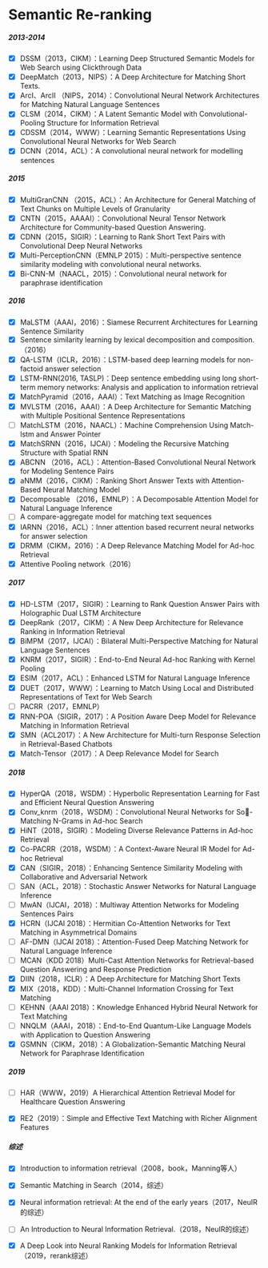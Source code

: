 # Semantic Re-ranking

##### 2013-2014

- [x] DSSM（2013，CIKM）：Learning Deep Structured Semantic Models  for Web Search using Clickthrough Data
- [x] DeepMatch（2013，NIPS）：A Deep Architecture for Matching Short Texts.
- [x] ArcI、ArcII （NIPS，2014）：Convolutional Neural Network Architectures for Matching Natural Language Sentences
- [x] CLSM（2014，CIKM）：A Latent Semantic Model with Convolutional-Pooling Structure for Information Retrieval
- [x] CDSSM（2014，WWW）：Learning Semantic Representations Using Convolutional Neural Networks for Web Search
- [x] DCNN（2014，ACL）：A convolutional neural network for modelling sentences

##### 2015

- [x] MultiGranCNN （2015，ACL）：An Architecture for General Matching of Text Chunks on Multiple Levels of Granularity
- [x] CNTN（2015，AAAAI）：Convolutional Neural Tensor Network Architecture for Community-based Question Answering.
- [x] CDNN（2015，SIGIR）：Learning to Rank Short Text Pairs with Convolutional Deep Neural Networks
- [x] Multi-PerceptionCNN（EMNLP 2015）：Multi-perspective sentence similarity modeling with convolutional neural networks.
- [x] Bi-CNN-M（NAACL，2015）：Convolutional neural network for paraphrase identification

##### 2016

- [x] MaLSTM（AAAI，2016）：Siamese Recurrent Architectures for Learning Sentence Similarity
- [x] Sentence similarity learning by lexical decomposition and composition. （2016）
- [x] QA-LSTM（ICLR，2016）：LSTM-based deep learning models for non-factoid answer selection
- [x] LSTM-RNN(2016, TASLP)：Deep sentence embedding using long short-term memory networks: Analysis and application to information retrieval
- [x] MatchPyramid（2016，AAAI）：Text Matching as Image Recognition
- [x] MVLSTM（2016，AAAI）：A Deep Architecture for Semantic Matching with Multiple Positional Sentence Representations
- [ ] MatchLSTM（2016，NAACL）：Machine Comprehension Using Match-lstm and Answer Pointer
- [x] MatchSRNN（2016，IJCAI）：Modeling the Recursive Matching Structure with Spatial RNN
- [x] ABCNN （2016，ACL）：Attention-Based Convolutional Neural Network for Modeling Sentence Pairs
- [x] aNMM（2016，CIKM）：Ranking Short Answer Texts with Attention-Based Neural Matching Model
- [x] Decomposable （2016，EMNLP）：A Decomposable Attention Model for Natural Language Inference
- [ ] A compare-aggregate model for matching text sequences
- [x] IARNN（2016，ACL）：Inner attention based recurrent neural networks for answer selection
- [x] DRMM（CIKM，2016）：A Deep Relevance Matching Model for Ad-hoc Retrieval
- [x] Attentive Pooling network（2016）

##### 2017

- [x] HD-LSTM（2017，SIGIR）：Learning to Rank Question Answer Pairs with Holographic Dual LSTM Architecture
- [x] DeepRank（2017，CIKM）：A New Deep Architecture for Relevance Ranking in Information Retrieval
- [x] BiMPM（2017，IJCAI）：Bilateral Multi-Perspective Matching for Natural Language Sentences
- [x] KNRM（2017，SIGIR）：End-to-End Neural Ad-hoc Ranking with Kernel Pooling
- [x] ESIM（2017，ACL）：Enhanced LSTM for Natural Language Inference
- [x] DUET（2017，WWW）：Learning to Match Using Local and Distributed Representations of Text for Web Search
- [ ] PACRR（2017，EMNLP）
- [x] RNN-POA（SIGIR，2017）：A Position Aware Deep Model for Relevance Matching in Information Retrieval
- [x] SMN（ACL2017）：A New Architecture for Multi-turn Response Selection in Retrieval-Based Chatbots
- [x] Match-Tensor（2017）：A Deep Relevance Model for Search

##### 2018

- [x] HyperQA（2018，WSDM）：Hyperbolic Representation Learning for Fast and Efficient Neural Question Answering
- [x] Conv_knrm（2018，WSDM）：Convolutional Neural Networks for So￿-Matching N-Grams in Ad-hoc Search
- [x] HiNT（2018，SIGIR）：Modeling Diverse Relevance Patterns in Ad-hoc Retrieval
- [x] Co-PACRR（2018，WSDM）：A Context-Aware Neural IR Model for Ad-hoc Retrieval
- [x] CAN（SIGIR，2018）：Enhancing Sentence Similarity Modeling with Collaborative and Adversarial Network
- [ ] SAN（ACL，2018）：Stochastic Answer Networks for Natural Language Inference
- [ ] MwAN（IJCAI，2018）：Multiway Attention Networks for Modeling Sentences Pairs
- [x] HCRN（IJCAI 2018）：Hermitian Co-Attention Networks for Text Matching in Asymmetrical Domains
- [ ] AF-DMN（IJCAI 2018）：Attention-Fused Deep Matching Network for Natural Language Inference
- [ ] MCAN（KDD 2018）Multi-Cast Attention Networks for Retrieval-based Question Answering and Response Prediction
- [x] DIIN（2018，ICLR）：A Deep Architecture for Matching Short Texts
- [x] MIX（2018，KDD）：Multi-Channel Information Crossing for Text Matching
- [ ] KEHNN（AAAI 2018）：Knowledge Enhanced Hybrid Neural Network for Text Matching
- [ ] NNQLM（AAAI，2018）：End-to-End Quantum-Like Language Models with Application to Question Answering
- [x] GSMNN（CIKM，2018）：A Globalization-Semantic Matching Neural Network for Paraphrase Identification

##### 2019

- [ ] HAR（WWW，2019）A Hierarchical Attention Retrieval Model for Healthcare Question Answering
- [x] RE2（2019）：Simple and Effective Text Matching with Richer Alignment Features



##### 综述

- [x] Introduction to information retrieval（2008，book，Manning等人）

- [x] Semantic Matching in Search（2014，综述）

- [x] Neural information retrieval: At the end of the early years（2017，NeuIR的综述） 

- [ ] An Introduction to Neural Information Retrieval.（2018，NeuIR的综述）
- [x] A Deep Look into Neural Ranking Models for Information Retrieval（2019，rerank综述）